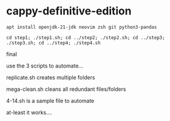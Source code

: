 # cappy-definitive-edition

`apt install openjdk-21-jdk neovim zsh git python3-pandas`

`cd step1; ./step1.sh; cd ../step2; ./step2.sh; cd ../step3; ./step3.sh; cd ../step4; ./step4.sh`

final

use the 3 scripts to automate...

replicate.sh creates multiple folders

mega-clean.sh cleans all redundant files/folders

4-14.sh is a sample file to automate

at-least it works....
